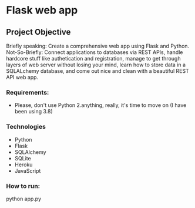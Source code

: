 # Flask web app 

## Project Objective
Briefly speaking: Create a comprehensive web app using Flask and Python. 
Not-So-Briefly: Connect applications to databases via REST APIs, handle hardcore stuff like authetication and registration, manage to get through layers of web server without losing your mind, learn how to store data in a SQLALchemy database, and come out nice and clean with a beautiful REST API web app.

### Requirements:
- Please, don't use Python 2.anything, really, it's time to move on (I have been using 3.8)
### Technologies
- Python
- Flask
- SQLAlchemy
- SQLite
- Heroku
- JavaScript

### How to run:
python app.py 

